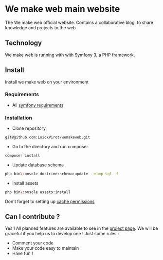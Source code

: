 We make web main website
========================

The We make web official website. Contains a collaborative blog, to share knowledge and projects to the web.
 
## Technology
We make web is running with with Symfony 3, a PHP framework.

## Install
Install we make web on your environment

### Requirements
- All [symfony requirements](http://symfony.com/doc/current/reference/requirements.html)

### Installation
- Clone repository
```bash
git@github.com:LoickVirot/wemakeweb.git
```

- Go to the directory and run composer
```bash
composer install 
```

- Update database schema
```bash
php bin\console doctrine:schema:update --dump-sql -f
```

- Install assets
```bash
php bin\console assets:install
```

Don't forget to setting up [cache permissions](https://symfony.com/doc/current/setup/file_permissions.html)

## Can I contribute ?
Yes ! All planned features are available to see in the [project page](https://github.com/LoickVirot/wemakeweb/projects). We will be graceful if you help us to develop one ! Just some rules :
- Comment your code
- Make your code easy to maintain
- Have fun !
